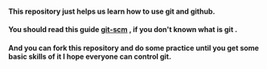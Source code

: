 #### This repository just helps us learn how to use git and github.
#### You should read this guide [git-scm](https://git-scm.com) , if you don't known what is git .
#### And you can fork this repository and do some practice until you get some basic skills of it I hope everyone can control git.
